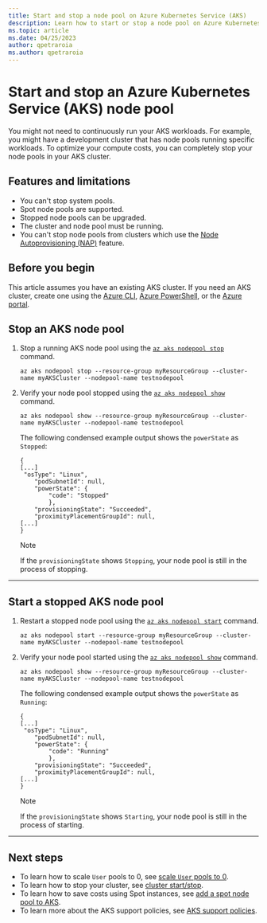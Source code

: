 ```yaml
---
title: Start and stop a node pool on Azure Kubernetes Service (AKS)
description: Learn how to start or stop a node pool on Azure Kubernetes Service (AKS).
ms.topic: article
ms.date: 04/25/2023
author: qpetraroia
ms.author: qpetraroia
---
```


# Start and stop an Azure Kubernetes Service (AKS) node pool

You might not need to continuously run your AKS workloads. For example, you might have a development cluster that has node pools running specific workloads. To optimize your compute costs, you can completely stop your node pools in your AKS cluster.

## Features and limitations

* You can't stop system pools.
* Spot node pools are supported.
* Stopped node pools can be upgraded.
* The cluster and node pool must be running.
* You can't stop node pools from clusters which use the [Node Autoprovisioning (NAP)](node-autoprovision.md) feature.

## Before you begin

This article assumes you have an existing AKS cluster. If you need an AKS cluster, create one using the [Azure CLI][aks-quickstart-cli], [Azure PowerShell][aks-quickstart-powershell], or the [Azure portal][aks-quickstart-portal].

## Stop an AKS node pool

1. Stop a running AKS node pool using the [`az aks nodepool stop`][az-aks-nodepool-stop] command.

    ```azurecli-interactive
    az aks nodepool stop --resource-group myResourceGroup --cluster-name myAKSCluster --nodepool-name testnodepool 
    ```

2. Verify your node pool stopped using the [`az aks nodepool show`][az-aks-nodepool-show] command.

    ```azurecli-interactive
    az aks nodepool show --resource-group myResourceGroup --cluster-name myAKSCluster --nodepool-name testnodepool
    ```

    The following condensed example output shows the `powerState` as `Stopped`:

    ```output
    {
    [...]
     "osType": "Linux",
        "podSubnetId": null,
        "powerState": {
            "code": "Stopped"
            },
        "provisioningState": "Succeeded",
        "proximityPlacementGroupId": null,
    [...]
    }
    ```

    > [!NOTE]
    > If the `provisioningState` shows `Stopping`, your node pool is still in the process of stopping.

---

## Start a stopped AKS node pool

1. Restart a stopped node pool using the [`az aks nodepool start`][az-aks-nodepool-start] command.

    ```azurecli-interactive
    az aks nodepool start --resource-group myResourceGroup --cluster-name myAKSCluster --nodepool-name testnodepool 
    ```

2. Verify your node pool started using the [`az aks nodepool show`][az-aks-nodepool-show] command.

    ```azurecli-interactive
    az aks nodepool show --resource-group myResourceGroup --cluster-name myAKSCluster --nodepool-name testnodepool
    ```

    The following condensed example output shows the `powerState` as `Running`:

    ```output
    {
    [...]
     "osType": "Linux",
        "podSubnetId": null,
        "powerState": {
            "code": "Running"
            },
        "provisioningState": "Succeeded",
        "proximityPlacementGroupId": null,
    [...]
    }
    ```

    > [!NOTE]
    > If the `provisioningState` shows `Starting`, your node pool is still in the process of starting.

---

## Next steps

* To learn how to scale `User` pools to 0, see [scale `User` pools to 0](scale-cluster.md#scale-user-node-pools-to-0).
* To learn how to stop your cluster, see [cluster start/stop](start-stop-cluster.md).
* To learn how to save costs using Spot instances, see [add a spot node pool to AKS](spot-node-pool.md).
* To learn more about the AKS support policies, see [AKS support policies](support-policies.md).

<!-- LINKS - internal -->
[aks-quickstart-cli]: ./learn/quick-kubernetes-deploy-cli.md
[aks-quickstart-portal]: ./learn/quick-kubernetes-deploy-portal.md
[aks-quickstart-powershell]: ./learn/quick-kubernetes-deploy-powershell.md
[az-aks-nodepool-stop]: /cli/azure/aks/nodepool#az_aks_nodepool_stop
[az-aks-nodepool-start]:/cli/azure/aks/nodepool#az_aks_nodepool_start
[az-aks-nodepool-show]: /cli/azure/aks/nodepool#az_aks_nodepool_show
